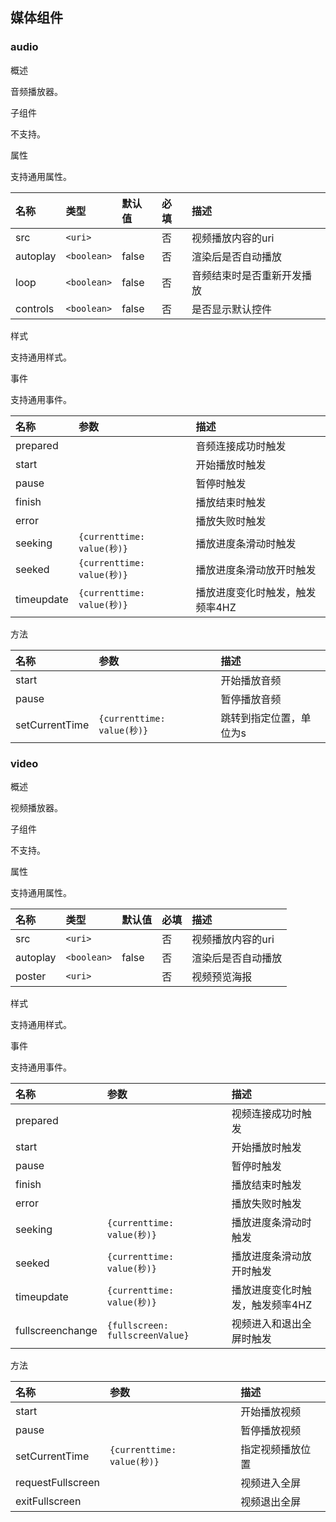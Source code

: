 ## 媒体组件
### audio 

概述

音频播放器。

子组件

不支持。

属性

支持通用属性。

|名称|类型|默认值|必填|描述|
|:-|:-|:-|:-|:-|
|src|``<uri>``||否|视频播放内容的uri|
|autoplay|``<boolean>``|false|否|渲染后是否自动播放|
|loop|``<boolean>``|false|否|音频结束时是否重新开发播放|
|controls|``<boolean>``|false|否|是否显示默认控件|

样式

支持通用样式。

事件

支持通用事件。

|名称|参数|描述|
|:-|:-|:-|
|prepared||音频连接成功时触发|
|start||开始播放时触发|
|pause||暂停时触发|
|finish||播放结束时触发|
|error||播放失败时触发|
|seeking|``{currenttime: value(秒)}``|播放进度条滑动时触发|
|seeked|``{currenttime: value(秒)}``|播放进度条滑动放开时触发|
|timeupdate|``{currenttime: value(秒)}``|播放进度变化时触发，触发频率4HZ|

方法

|名称|参数|描述|
|:-|:-|:-|
|start||开始播放音频|
|pause||暂停播放音频|
|setCurrentTime|``{currenttime: value(秒)}``|跳转到指定位置，单位为s|

### video

概述

视频播放器。

子组件

不支持。

属性

支持通用属性。

|名称|类型|默认值|必填|描述|
|:-|:-|:-|:-|:-|
|src|``<uri>``||否|视频播放内容的uri|
|autoplay|``<boolean>``|false|否|渲染后是否自动播放|
|poster|``<uri>``||否|视频预览海报|

样式

支持通用样式。

事件

支持通用事件。

|名称|参数|描述|
|:-|:-|:-|
|prepared||视频连接成功时触发|
|start||开始播放时触发|
|pause||暂停时触发|
|finish||播放结束时触发|
|error||播放失败时触发|
|seeking|``{currenttime: value(秒)}``|播放进度条滑动时触发|
|seeked|``{currenttime: value(秒)}``|播放进度条滑动放开时触发|
|timeupdate|``{currenttime: value(秒)}``|播放进度变化时触发，触发频率4HZ|
|fullscreenchange|``{fullscreen: fullscreenValue}``|视频进入和退出全屏时触发|

方法

|名称|参数|描述|
|:-|:-|:-|
|start||开始播放视频|
|pause||暂停播放视频|
|setCurrentTime|``{currenttime: value(秒)}``|指定视频播放位置|
|requestFullscreen||视频进入全屏|
|exitFullscreen||视频退出全屏|
